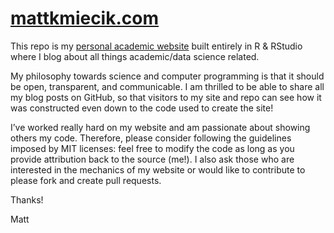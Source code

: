 # [mattkmiecik.com](https://mattkmiecik.com/)

This repo is my [personal academic website](https://mattkmiecik.com/) built entirely in R & RStudio where I blog about all things academic/data science related.

My philosophy towards science and computer programming is that it should be open, transparent, and communicable. I am thrilled to be able to share all my blog posts on GitHub, so that visitors to my site and repo can see how it was constructed even down to the code used to create the site!

I’ve worked really hard on my website and am passionate about showing others my code. Therefore, please consider following the guidelines imposed by MIT licenses: feel free to modify the code as long as you provide attribution back to the source (me!). I also ask those who are interested in the mechanics of my website or would like to contribute to please fork and create pull requests.

Thanks!

Matt
